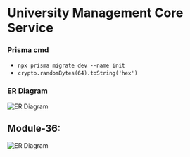 # University Management Core Service

### Prisma cmd

- `npx prisma migrate dev --name init`
- `crypto.randomBytes(64).toString('hex')`

### ER Diagram

<img src="https://i.ibb.co/Ln2FttV/university-management-core-service-module-1.png" alt="ER Diagram"> </img>

## Module-36:

<img src="https://i.ibb.co/tJ4nt6T/Screenshot-2023-08-20-at-7-32-11-PM.png" alt="ER Diagram"> </img>
